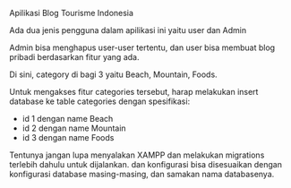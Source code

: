 Apilikasi Blog Tourisme Indonesia

Ada dua jenis pengguna dalam apilikasi ini yaitu user dan Admin

Admin bisa menghapus user-user tertentu, dan user bisa membuat blog pribadi berdasarkan fitur yang ada.

Di sini, category di bagi 3 yaitu Beach, Mountain, Foods.

Untuk mengakses fitur categories tersebut, harap melakukan insert database ke table categories dengan spesifikasi:
- id 1 dengan name Beach
- id 2 dengan name Mountain
- id 3 dengan name Foods

Tentunya jangan lupa menyalakan XAMPP dan melakukan migrations terlebih dahulu untuk dijalankan. dan konfigurasi bisa disesuaikan dengan konfigurasi database masing-masing, dan samakan nama databasenya.
